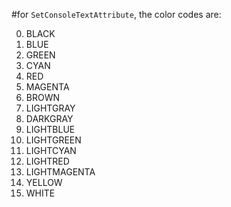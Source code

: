 #for `SetConsoleTextAttribute`, the color codes are:

0. BLACK
1. BLUE
2. GREEN
3. CYAN
4. RED
5. MAGENTA
6. BROWN
7. LIGHTGRAY
8. DARKGRAY
9. LIGHTBLUE
10. LIGHTGREEN
11. LIGHTCYAN
12. LIGHTRED
13. LIGHTMAGENTA
14. YELLOW
15. WHITE